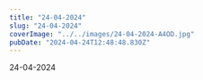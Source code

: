 ```yaml
---
title: "24-04-2024"
slug: "24-04-2024"
coverImage: "../../images/24-04-2024-A4OD.jpg"
pubDate: "2024-04-24T12:48:48.830Z"
---
```


24-04-2024
